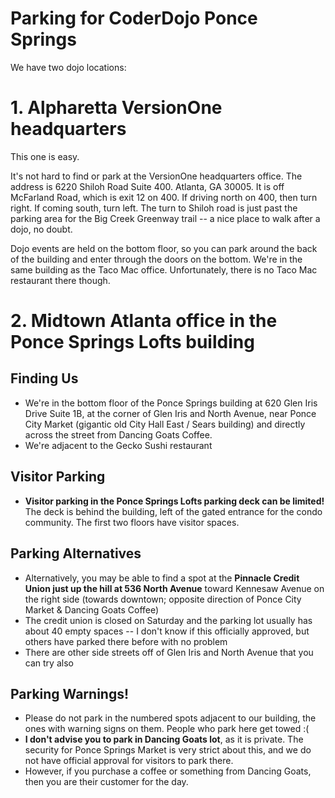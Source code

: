 # Parking for CoderDojo Ponce Springs

We have two dojo locations:

# 1. Alpharetta VersionOne headquarters

This one is easy.

It's not hard to find or park at the VersionOne headquarters office. The address is 
6220 Shiloh Road Suite 400. Atlanta, GA 30005. It is off McFarland Road, which is exit 12 on 400. If driving north
on 400, then turn right. If coming south, turn left. The turn to Shiloh road is just past the parking area for the 
Big Creek Greenway trail -- a nice place to walk after a dojo, no doubt.

Dojo events are held on the bottom floor, so you can park 
around the back of the building and enter through the doors on the bottom. We're in the same building as the Taco Mac
office. Unfortunately, there is no Taco Mac restaurant there though.

# 2. Midtown Atlanta office in the Ponce Springs Lofts building

## Finding Us
* We're in the bottom floor of the Ponce Springs building at 620 Glen Iris Drive Suite 1B, at the corner of Glen Iris 
and North Avenue, near Ponce City Market (gigantic old City Hall East / Sears building) and directly across the
street from Dancing Goats Coffee. 
* We're adjacent to the Gecko Sushi restaurant

## Visitor Parking

* **Visitor parking in the Ponce Springs Lofts parking deck can be limited!** The deck is behind the building, left 
of the gated entrance for the condo community. The first two floors have visitor spaces.

## Parking Alternatives

* Alternatively, you may be able to find a spot at the **Pinnacle Credit Union 
just up the hill at 536 North Avenue** toward Kennesaw Avenue on the right side 
(towards downtown; opposite direction of Ponce City Market & Dancing Goats Coffee)
 * The credit union is closed on Saturday and the parking lot usually has about 40 empty spaces -- I don't know if 
this officially approved, but others have parked there before with no problem
* There are other side streets off of Glen Iris and North Avenue that you can try also

## Parking Warnings!

* Please do not park in the numbered spots adjacent to our building, the ones with warning signs on them. People
who park here get towed :(
* **I don't advise you to park in Dancing Goats lot**, as it is private. The security for Ponce Springs Market is 
very strict about this, and we do not have official approval for visitors to park there.
 * However, if you purchase a coffee or something from Dancing Goats, then you are their customer for the day.
